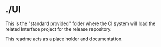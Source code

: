 # ./UI

This is the "standard provided" folder where the CI system will load the related Interface project for the release repository.

This readme acts as a place holder and documentation.
